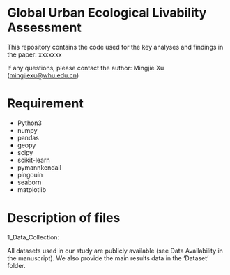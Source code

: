 # Global Urban Ecological Livability Assessment
This repository contains the code used for the key analyses and findings in the paper:
xxxxxxx  

If any questions, please contact the author: Mingjie Xu (mingjiexu@whu.edu.cn)
# Requirement
- Python3
- numpy
- pandas
- geopy
- scipy
- scikit-learn
- pymannkendall
- pingouin
- seaborn
- matplotlib
# Description of files
1_Data_Collection: 


All datasets used in our study are publicly available (see Data Availability in the manuscript). We also provide the main results data in the ‘Dataset’ folder.
